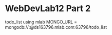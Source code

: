 # WebDevLab12 Part 2
todo_list using mlab
MONGO_URL = mongodb://<dbuser>:<dbpassword>@ds163796.mlab.com:63796/todo_list
